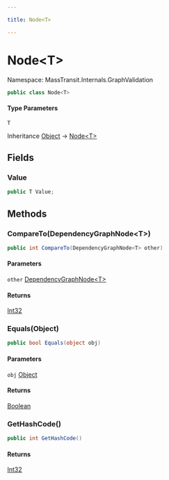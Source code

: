 ```yaml
---

title: Node<T>

---
```


# Node\<T\>

Namespace: MassTransit.Internals.GraphValidation

```csharp
public class Node<T>
```

#### Type Parameters

`T`<br/>

Inheritance [Object](https://learn.microsoft.com/en-us/dotnet/api/system.object) → [Node\<T\>](../masstransit-internals-graphvalidation/node-1)

## Fields

### **Value**

```csharp
public T Value;
```

## Methods

### **CompareTo(DependencyGraphNode\<T\>)**

```csharp
public int CompareTo(DependencyGraphNode<T> other)
```

#### Parameters

`other` [DependencyGraphNode\<T\>](../masstransit-internals-graphvalidation/dependencygraphnode-1)<br/>

#### Returns

[Int32](https://learn.microsoft.com/en-us/dotnet/api/system.int32)<br/>

### **Equals(Object)**

```csharp
public bool Equals(object obj)
```

#### Parameters

`obj` [Object](https://learn.microsoft.com/en-us/dotnet/api/system.object)<br/>

#### Returns

[Boolean](https://learn.microsoft.com/en-us/dotnet/api/system.boolean)<br/>

### **GetHashCode()**

```csharp
public int GetHashCode()
```

#### Returns

[Int32](https://learn.microsoft.com/en-us/dotnet/api/system.int32)<br/>
